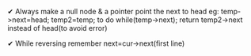 ✔ Always make a null node & a pointer point the next to head eg: temp->next=head; temp2=temp; to do while(temp->next);   return temp2->next instead of head(to avoid error)

✔ While reversing remember next=cur->next(first line)
